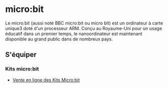 # micro:bit
Le micro:bit (aussi noté BBC micro:bit ou micro bit) est un ordinateur à carte unique3 doté d'un processeur ARM. Conçu au Royaume-Uni pour un usage éducatif dans un premier temps, le nanoordinateur est maintenant disponible au grand public dans de nombreux pays.

## S'équiper

### Kits micro:bit

 * [Vente en ligne des Kits Micro:bit](https://www.kubii.com/fr/189-kits-microbit)
